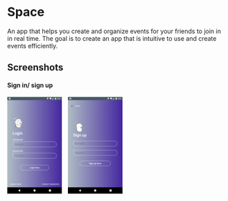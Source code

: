 # Space
An app that helps you create and organize events for your friends to join in in real time.
The goal is to create an app that is intuitive to use and create events efficiently.

## Screenshots
#### Sign in/ sign up

<img src="Screenshots/Screenshot1.png" width="25%" />&emsp;<img src="Screenshots/Screenshot2.png" width="25%" />
